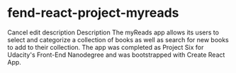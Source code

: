 # fend-react-project-myreads
Cancel edit description Description  The myReads app allows its users to select and categorize a collection of books as well as search for new books to add to their collection.  The app was completed as Project Six for Udacity's Front-End Nanodegree and was bootstrapped with Create React App.
